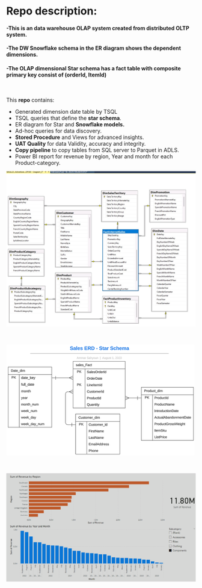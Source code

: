 # Repo description:

#### -This is an data warehouse OLAP system created from distributed OLTP system. 
#### -The DW **Snowflake schema** in the ER diagram shows the dependent dimensions.
#### -The OLAP **dimensional Star schema** has a fact table with composite primary key consist of (orderId, ItemId)

<br>

This **repo** contains:
* Generated dimension date table by TSQL
* TSQL queries that define the **star schema**.
* ER diagram for Star and **Snowflake models.**
* Ad-hoc queries for data discovery.
* **Stored Procedure** and Views for advanced insights.
* **UAT Quality** for data Validity, accuracy and integrity.
* **Copy pipeline** to copy tables from SQL server to Parquet in ADLS.
* Power BI report for revenue by region, Year and month for each Product-category.


![ER diagram](DW.jpg)

<br>

![ER diagram](ER_StarSchema.png)


<br>

![ER diagram](report01.png)
